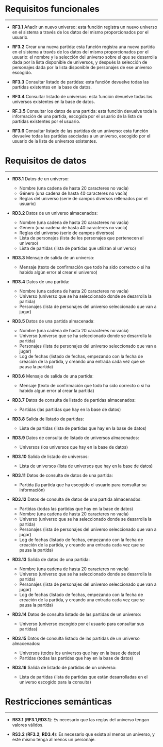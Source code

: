 # Requisitos funcionales
-------------------------------------------------------------------------------

  - **RF3.1** Añadir un nuevo universo: esta función registra un nuevo universo
  en el sistema a través de los datos del mismo proporcionados por el usuario.

  - **RF3.2** Crear una nueva partida: esta función registra una nueva partida
  en el sistema a través de los datos del mismo proporcionados por el usuario:
  el nombre y la selección del universo sobre el que se desarrolla dada por la
  lista disponible de universos, y después la selección de personajes dada
  por la lista disponible de personajes de ese universo escogido.

  - **RF3.3** Consultar listado de partidas: esta función devuelve todas las
  partidas existentes en la base de datos.

  - **RF3.4** Consultar listado de universos: esta función devuelve todas los
  universos existentes en la base de datos.

  - **RF.3.5** Consultar los datos de una partida: esta función devuelve toda
  la información de una partida, escogida por el usuario de la lista de partidas
  existentes por el usuario.

  - **RF3.6** Consultar listado de las partidas de un universo: esta función
  devuelve todas las partidas asociadas a un universo, escogido por el usuario
  de la lista de universos existentes.

# Requisitos de datos
-------------------------------------------------------------------------------

  - **RD3.1** Datos de un universo:
    - Nombre (una cadena de hasta 20 caracteres no vacía)
    - Género (una cadena de hasta 40 caracteres no vacía)
    - Reglas del universo (serie de campos diversos rellenados por el usuario)

  - **RD3.2** Datos de un universo almacenados:
    - Nombre (una cadena de hasta 20 caracteres no vacía)
    - Género (una cadena de hasta 40 caracteres no vacía)
    - Reglas del universo (serie de campos diversos)
    - Lista de personajes (lista de los personajes que pertenecen al universo)
    - Lista de partidas (lista de partidas que utilizan al universo)

  - **RD3.3** Mensaje de salida de un universo:
    - Mensaje (texto de confirmación que todo ha sido correcto o si ha habido
    algún error al crear el universo)

  - **RD3.4** Datos de una partida:
    - Nombre (una cadena de hasta 20 caracteres no vacía)
    - Universo (universo que se ha seleccionado donde se desarrolla la partida)
    - Personajes (lista de personajes del universo seleccionado que van a jugar)

  - **RD3.5** Datos de una partida almacenada:
    - Nombre (una cadena de hasta 20 caracteres no vacía)
    - Universo (universo que se ha seleccionado donde se desarrolla la partida)
    - Personajes (lista de personajes del universo seleccionado que van a jugar)
    - Log de fechas (listado de fechas, empezando con la fecha de creación de
    la partida, y creando una entrada cada vez que se pausa la partida)

  - **RD3.6** Mensaje de salida de una partida:
    - Mensaje (texto de confirmación que todo ha sido correcto o si ha habido
    algun error al crear la partida)

  - **RD3.7** Datos de consulta de listado de partidas almacenados:
    - Partidas (las partidas que hay en la base de datos)

  - **RD3.8** Salida de listado de partidas:
    - Lista de partidas (lista de partidas que hay en la base de datos)

  - **RD3.9** Datos de consulta de listado de universos almacenados:
    - Universos (los universos que hay en la base de datos)

  - **RD3.10** Salida de listado de universos:
    - Lista de universos (lista de universos que hay en la base de datos)

  - **RD3.11** Datos de consulta de datos de una partida:
    - Partida (la partida que ha escogido el usuario para consultar su
    información)

  - **RD3.12** Datos de consulta de datos de una partida almacenados:
    - Partidas (todas las partidas que hay en la base de datos)
    - Nombre (una cadena de hasta 20 caracteres no vacía)
    - Universo (universo que se ha seleccionado donde se desarrolla la partida)
    - Personajes (lista de personajes del universo seleccionado que van a jugar)
    - Log de fechas (listado de fechas, empezando con la fecha de creación de
    la partida, y creando una entrada cada vez que se pausa la partida)

  - **RD3.13** Salida de datos de una partida:
    - Nombre (una cadena de hasta 20 caracteres no vacía)
    - Universo (universo que se ha seleccionado donde se desarrolla la partida)
    - Personajes (lista de personajes del universo seleccionado que van a jugar)
    - Log de fechas (listado de fechas, empezando con la fecha de creación de
    la partida, y creando una entrada cada vez que se pausa la partida)

  - **RD3.14** Datos de consulta listado de las partidas de un universo:
    - Universo (universo escogido por el usuario para consultar sus partidas)

  - **RD3.15** Datos de consulta listado de las partidas de un universo almacenados:
    - Universos (todos los universos que hay en la base de datos)
    - Partidas (todas las partidas que hay en la base de datos)

  - **RD3.16** Salida de listado de partidas de un universo:
    - Lista de partidas (lista de partidas que están desarrolladas en el
    universo escogido para la consulta)

# Restricciones semánticas
-------------------------------------------------------------------------------

  - **RS3.1** (**RF3.1**,**RD3.1**): Es necesario que las reglas del universo
  tengan valores válidos.

  - **RS3.2** (**RF3.2**, **RD3.4**): Es necesario que exista al menos un
  universo, y este mismo tenga al menos un personaje.
